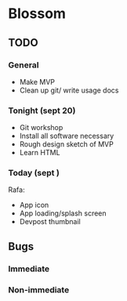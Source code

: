 # Blossom

## TODO

### General
- Make MVP
- Clean up git/ write usage docs

### Tonight (sept 20)
- Git workshop
- Install all software necessary
- Rough design sketch of MVP
- Learn HTML

### Today (sept )
Rafa:
- App icon 
- App loading/splash screen
- Devpost thumbnail

## Bugs

### Immediate

### Non-immediate

